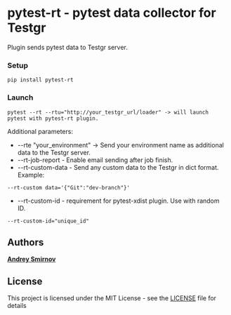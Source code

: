 # pytest-rt - pytest data collector for Testgr

Plugin sends pytest data to Testgr server.

### Setup

```pip install pytest-rt```

### Launch
```
pytest --rt --rtu="http://your_testgr_url/loader" -> will launch pytest with pytest-rt plugin.
```
Additional parameters: 

* --rte "your_environment" -> Send your environment name as additional data to the Testgr server. 
* --rt-job-report - Enable email sending after job finish.
* --rt-custom-data - Send any custom data to the Testgr in dict format. Example:
```
--rt-custom data='{"Git":"dev-branch"}'
```
* --rt-custom-id - requirement for pytest-xdist plugin. Use with random ID. 
```
--rt-custom-id="unique_id"
```

## Authors
[**Andrey Smirnov**](https://github.com/and-sm)

## License
This project is licensed under the MIT License - see the [LICENSE](LICENSE) file for details


